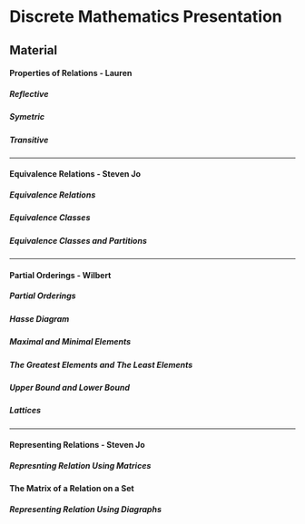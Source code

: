# Discrete Mathematics Presentation

## Material
#### Properties of Relations - Lauren
##### Reflective
##### Symetric
##### Transitive
---

#### Equivalence Relations - Steven Jo
##### Equivalence Relations
##### Equivalence Classes
##### Equivalence Classes and Partitions
---

#### Partial Orderings - Wilbert
##### Partial Orderings
##### Hasse Diagram
##### Maximal and Minimal Elements
##### The Greatest Elements and The Least Elements
##### Upper Bound and Lower Bound
##### Lattices
---

#### Representing Relations - Steven Jo
##### Represnting Relation Using Matrices
**The Matrix of a Relation on a Set**
##### Representing Relation Using Diagraphs